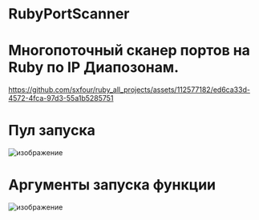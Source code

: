 # RubyPortScanner
# Многопоточный сканер портов на Ruby по IP Диапозонам.

https://github.com/sxfour/ruby_all_projects/assets/112577182/ed6ca33d-4572-4fca-97d3-55a1b5285751

# Пул запуска

 ![изображение](https://user-images.githubusercontent.com/112577182/235856590-6e8a1bc6-55cf-409c-974f-e1ee4be503f8.png)
 
 
# Аргументы запуска функции

![изображение](https://user-images.githubusercontent.com/112577182/235857065-8e7a2167-66d0-43e5-b9b1-843837f59b09.png)
